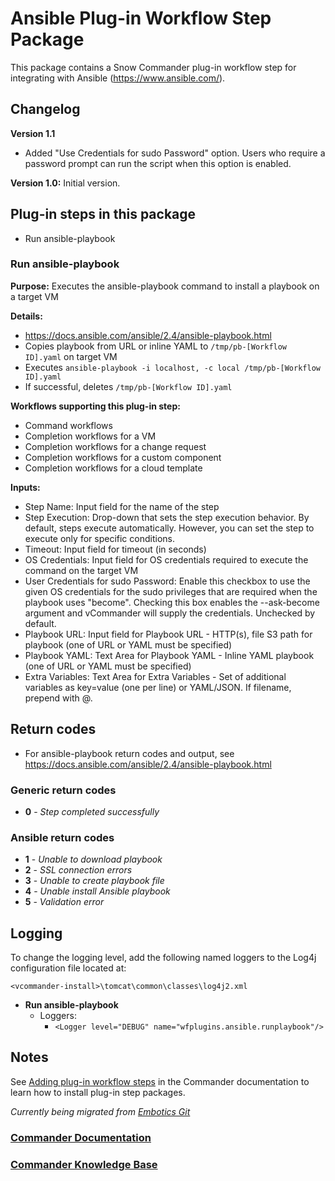 # Ansible Plug-in Workflow Step Package

This package contains a Snow Commander plug-in workflow step for integrating with Ansible (https://www.ansible.com/). 

## Changelog

**Version 1.1**
  * Added "Use Credentials for sudo Password" option. Users who require a password prompt can run the script when this option is enabled.

**Version 1.0:** Initial version. 

## Plug-in steps in this package
+ Run ansible-playbook

### Run ansible-playbook
**Purpose:** Executes the ansible-playbook command to install a playbook on a target VM

**Details:** 
 * https://docs.ansible.com/ansible/2.4/ansible-playbook.html
 * Copies playbook from URL or inline YAML to `/tmp/pb-[Workflow ID].yaml` on target VM
 * Executes `ansible-playbook -i localhost, -c local /tmp/pb-[Workflow ID].yaml`
 * If successful, deletes `/tmp/pb-[Workflow ID].yaml`

**Workflows supporting this plug-in step:**

  * Command workflows
  * Completion workflows for a VM
  * Completion workflows for a change request
  * Completion workflows for a custom component
  * Completion workflows for a cloud template

**Inputs:** 

* Step Name: Input field for the name of the step
* Step Execution: Drop-down that sets the step execution behavior. By default, steps execute automatically. However, you can set the step to execute only for specific conditions.
* Timeout: Input field for timeout (in seconds)
* OS Credentials: Input field for OS credentials required to execute the command on the target VM
* User Credentials for sudo Password: Enable this checkbox to use the given OS credentials for the sudo privileges that are required when the playbook uses "become". Checking this box enables the --ask-become argument and vCommander will supply the credentials. Unchecked by default.
* Playbook URL: Input field for Playbook URL - HTTP(s), file S3 path for playbook (one of URL or YAML must be specified)
* Playbook YAML: Text Area for Playbook YAML - Inline YAML playbook (one of URL or YAML must be specified)
* Extra Variables: Text Area for Extra Variables - Set of additional variables as key=value (one per line) or YAML/JSON. If filename, prepend with @.

## Return codes

* For ansible-playbook return codes and output, see https://docs.ansible.com/ansible/2.4/ansible-playbook.html

### Generic return codes

+ **0** - *Step completed successfully*

### Ansible return codes
+ **1** - *Unable to download playbook*
+ **2** - *SSL connection errors*
+ **3** - *Unable to create playbook file*
+ **4** - *Unable install Ansible playbook*
+ **5** - *Validation error*

## Logging
To change the logging level, add the following named loggers to the Log4j configuration file located at: 

`<vcommander-install>\tomcat\common\classes\log4j2.xml` 

+ **Run ansible-playbook** 
    + Loggers:
      + `<Logger level="DEBUG" name="wfplugins.ansible.runplaybook"/>`

## Notes
   
See [Adding plug-in workflow steps](https://docs.snowsoftware.com/commander/Using-Plug-In-WF-Steps.htm#Adding) in the Commander documentation to learn how to install plug-in step packages.

*Currently being migrated from [Embotics Git](https://github.com/Embotics)*

### [Commander Documentation](https://docs.snowsoftware.com/commander/index.htm)

### [Commander Knowledge Base](https://community.snowsoftware.com/s/topic/0TO1r000000E5srGAC/commander?tabset-056aa=2)